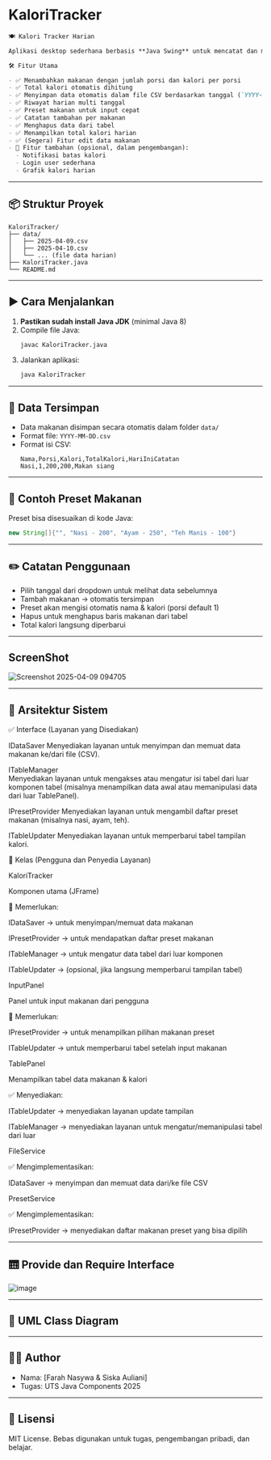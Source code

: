 # KaloriTracker

```markdown
🍽️ Kalori Tracker Harian

Aplikasi desktop sederhana berbasis **Java Swing** untuk mencatat dan memantau kalori harian dari makanan yang dikonsumsi. Cocok untuk tugas UTS Java Components atau penggunaan pribadi.

🛠️ Fitur Utama

- ✅ Menambahkan makanan dengan jumlah porsi dan kalori per porsi
- ✅ Total kalori otomatis dihitung
- ✅ Menyimpan data otomatis dalam file CSV berdasarkan tanggal (`YYYY-MM-DD.csv`)
- ✅ Riwayat harian multi tanggal
- ✅ Preset makanan untuk input cepat
- ✅ Catatan tambahan per makanan
- ✅ Menghapus data dari tabel
- ✅ Menampilkan total kalori harian
- ✅ (Segera) Fitur edit data makanan
- 🚧 Fitur tambahan (opsional, dalam pengembangan):
  - Notifikasi batas kalori
  - Login user sederhana
  - Grafik kalori harian
   ```

---
## 📦 Struktur Proyek

```
KaloriTracker/
├── data/
│   ├── 2025-04-09.csv
│   ├── 2025-04-10.csv
│   └── ... (file data harian)
├── KaloriTracker.java
└── README.md
```

---

## ▶️ Cara Menjalankan

1. **Pastikan sudah install Java JDK** (minimal Java 8)
2. Compile file Java:
   ```bash
   javac KaloriTracker.java
   ```
3. Jalankan aplikasi:
   ```bash
   java KaloriTracker
   ```
---

## 📁 Data Tersimpan

- Data makanan disimpan secara otomatis dalam folder `data/`
- Format file: `YYYY-MM-DD.csv`
- Format isi CSV:
  ```
  Nama,Porsi,Kalori,TotalKalori,HariIniCatatan
  Nasi,1,200,200,Makan siang
  ```

---

## 🧪 Contoh Preset Makanan

Preset bisa disesuaikan di kode Java:
```java
new String[]{"", "Nasi - 200", "Ayam - 250", "Teh Manis - 100"}
```

---

## ✏️ Catatan Penggunaan

- Pilih tanggal dari dropdown untuk melihat data sebelumnya
- Tambah makanan → otomatis tersimpan
- Preset akan mengisi otomatis nama & kalori (porsi default 1)
- Hapus untuk menghapus baris makanan dari tabel
- Total kalori langsung diperbarui

---

## ScreenShot

![Screenshot 2025-04-09 094705](https://github.com/user-attachments/assets/72c8af3c-f925-40f8-8f72-647a832734a9)

---

## 🧱 Arsitektur Sistem

✅ Interface (Layanan yang Disediakan)

IDataSaver
Menyediakan layanan untuk menyimpan dan memuat data makanan ke/dari file (CSV).

ITableManager	
Menyediakan layanan untuk mengakses atau mengatur isi tabel dari luar komponen tabel (misalnya menampilkan data awal atau memanipulasi data dari luar TablePanel).

IPresetProvider
Menyediakan layanan untuk mengambil daftar preset makanan (misalnya nasi, ayam, teh).

ITableUpdater 
Menyediakan layanan untuk memperbarui tabel tampilan kalori.

🧩 Kelas (Pengguna dan Penyedia Layanan)

KaloriTracker

Komponen utama (JFrame)

🔁 Memerlukan:

IDataSaver → untuk menyimpan/memuat data makanan

IPresetProvider → untuk mendapatkan daftar preset makanan

ITableManager → untuk mengatur data tabel dari luar komponen

ITableUpdater → (opsional, jika langsung memperbarui tampilan tabel)

InputPanel

Panel untuk input makanan dari pengguna

🔁 Memerlukan:

IPresetProvider → untuk menampilkan pilihan makanan preset

ITableUpdater → untuk memperbarui tabel setelah input makanan

TablePanel

Menampilkan tabel data makanan & kalori
 
✅ Menyediakan:
 
ITableUpdater → menyediakan layanan update tampilan

ITableManager → menyediakan layanan untuk mengatur/memanipulasi tabel dari luar

FileService

✅ Mengimplementasikan:
 
IDataSaver → menyimpan dan memuat data dari/ke file CSV

PresetService

✅ Mengimplementasikan:

IPresetProvider → menyediakan daftar makanan preset yang bisa dipilih

---

## 🛗 Provide dan Require Interface 

![image](https://github.com/user-attachments/assets/928d9e78-dd75-49ab-8202-8a045ad10a53)

---

## 📃 UML Class Diagram

---

## 🧑‍💻 Author

- Nama: [Farah Nasywa & Siska Auliani]
- Tugas: UTS Java Components 2025

---

## 📃 Lisensi

MIT License. Bebas digunakan untuk tugas, pengembangan pribadi, dan belajar.
